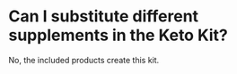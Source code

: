# Can I substitute different supplements in the Keto Kit?

No, the included products create this kit.